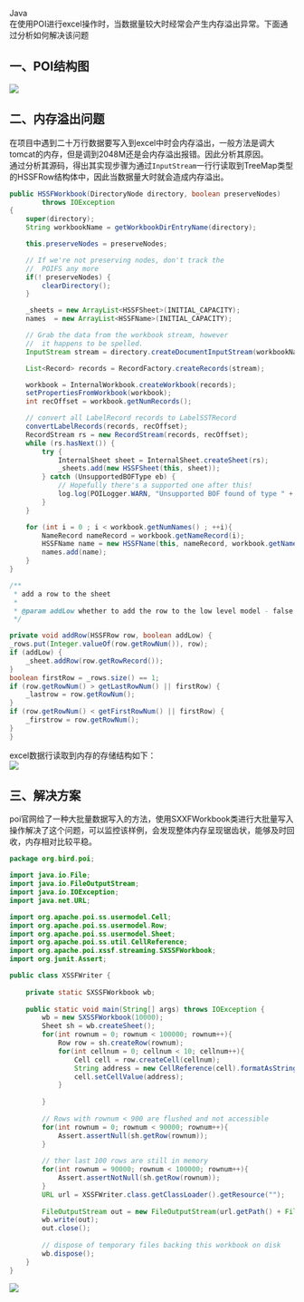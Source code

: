 Java<br />在使用POI进行excel操作时，当数据量较大时经常会产生内存溢出异常。下面通过分析如何解决该问题
<a name="iqRrj"></a>
## 一、POI结构图
![](https://cdn.nlark.com/yuque/0/2022/png/396745/1648088850347-20b49a85-1fb8-446b-b99c-05b079f65e5b.png#clientId=ue3d73d49-99a1-4&from=paste&id=u2e515ba6&originHeight=336&originWidth=801&originalType=url&ratio=1&rotation=0&showTitle=false&status=done&style=none&taskId=uc07c2ba0-9139-4ca9-808b-04347647b99&title=)
<a name="io2nx"></a>
## 二、内存溢出问题
在项目中遇到二十万行数据要写入到excel中时会内存溢出，一般方法是调大tomcat的内存，但是调到2048M还是会内存溢出报错。因此分析其原因。<br />通过分析其源码，得出其实现步骤为通过`InputStream`一行行读取到TreeMap类型的HSSFRow结构体中，因此当数据量大时就会造成内存溢出。
```java
public HSSFWorkbook(DirectoryNode directory, boolean preserveNodes)
		throws IOException
{
	super(directory);
	String workbookName = getWorkbookDirEntryName(directory);

	this.preserveNodes = preserveNodes;

	// If we're not preserving nodes, don't track the
	//  POIFS any more
	if(! preserveNodes) {
		clearDirectory();
	}

	_sheets = new ArrayList<HSSFSheet>(INITIAL_CAPACITY);
	names  = new ArrayList<HSSFName>(INITIAL_CAPACITY);

	// Grab the data from the workbook stream, however
	//  it happens to be spelled.
	InputStream stream = directory.createDocumentInputStream(workbookName);

	List<Record> records = RecordFactory.createRecords(stream);

	workbook = InternalWorkbook.createWorkbook(records);
	setPropertiesFromWorkbook(workbook);
	int recOffset = workbook.getNumRecords();

	// convert all LabelRecord records to LabelSSTRecord
	convertLabelRecords(records, recOffset);
	RecordStream rs = new RecordStream(records, recOffset);
	while (rs.hasNext()) {
		try {
			InternalSheet sheet = InternalSheet.createSheet(rs);
			_sheets.add(new HSSFSheet(this, sheet));
		} catch (UnsupportedBOFType eb) {
			// Hopefully there's a supported one after this!
			log.log(POILogger.WARN, "Unsupported BOF found of type " + eb.getType());
		}
	}

	for (int i = 0 ; i < workbook.getNumNames() ; ++i){
		NameRecord nameRecord = workbook.getNameRecord(i);
		HSSFName name = new HSSFName(this, nameRecord, workbook.getNameCommentRecord(nameRecord));
		names.add(name);
	}
}

/**
 * add a row to the sheet
 *
 * @param addLow whether to add the row to the low level model - false if its already there
 */

private void addRow(HSSFRow row, boolean addLow) {
_rows.put(Integer.valueOf(row.getRowNum()), row);
if (addLow) {
	_sheet.addRow(row.getRowRecord());
}
boolean firstRow = _rows.size() == 1;
if (row.getRowNum() > getLastRowNum() || firstRow) {
	_lastrow = row.getRowNum();
}
if (row.getRowNum() < getFirstRowNum() || firstRow) {
	_firstrow = row.getRowNum();
}
}
```
excel数据行读取到内存的存储结构如下：<br />![](https://cdn.nlark.com/yuque/0/2022/png/396745/1648088850325-b4426d4b-ed0b-4040-9942-7525de768f17.png#clientId=ue3d73d49-99a1-4&from=paste&id=u4785bf46&originHeight=420&originWidth=312&originalType=url&ratio=1&rotation=0&showTitle=false&status=done&style=shadow&taskId=ua0d6ebeb-8ea2-4192-9d47-ebc10c718d3&title=)
<a name="aIQ5a"></a>
## 三、解决方案
poi官网给了一种大批量数据写入的方法，使用SXXFWorkbook类进行大批量写入操作解决了这个问题，可以监控该样例，会发现整体内存呈现锯齿状，能够及时回收，内存相对比较平稳。
```java
package org.bird.poi;

import java.io.File;
import java.io.FileOutputStream;
import java.io.IOException;
import java.net.URL;

import org.apache.poi.ss.usermodel.Cell;
import org.apache.poi.ss.usermodel.Row;
import org.apache.poi.ss.usermodel.Sheet;
import org.apache.poi.ss.util.CellReference;
import org.apache.poi.xssf.streaming.SXSSFWorkbook;
import org.junit.Assert;

public class XSSFWriter {
	
	private static SXSSFWorkbook wb;
	
	public static void main(String[] args) throws IOException {
		wb = new SXSSFWorkbook(10000);
		Sheet sh = wb.createSheet();  
		for(int rownum = 0; rownum < 100000; rownum++){  
			Row row = sh.createRow(rownum);  
			for(int cellnum = 0; cellnum < 10; cellnum++){  
				Cell cell = row.createCell(cellnum);  
				String address = new CellReference(cell).formatAsString();  
				cell.setCellValue(address);  
			}  
			
		}  
		
		// Rows with rownum < 900 are flushed and not accessible  
		for(int rownum = 0; rownum < 90000; rownum++){  
			Assert.assertNull(sh.getRow(rownum));  
		}  
		
		// ther last 100 rows are still in memory  
		for(int rownum = 90000; rownum < 100000; rownum++){  
			Assert.assertNotNull(sh.getRow(rownum));  
		}  
		URL url = XSSFWriter.class.getClassLoader().getResource("");
		
		FileOutputStream out = new FileOutputStream(url.getPath() + File.separator + "wirter.xlsx");  
		wb.write(out);  
		out.close();  
		
		// dispose of temporary files backing this workbook on disk  
		wb.dispose();  
	}
}
```
![](https://cdn.nlark.com/yuque/0/2022/png/396745/1648088850352-597d79fd-e4c0-4e4b-a0ad-a40b6973940c.png#clientId=ue3d73d49-99a1-4&from=paste&id=ud8e63ade&originHeight=445&originWidth=981&originalType=url&ratio=1&rotation=0&showTitle=false&status=done&style=none&taskId=u5c24d16b-cce8-4b83-b6ce-e68d4953743&title=)
